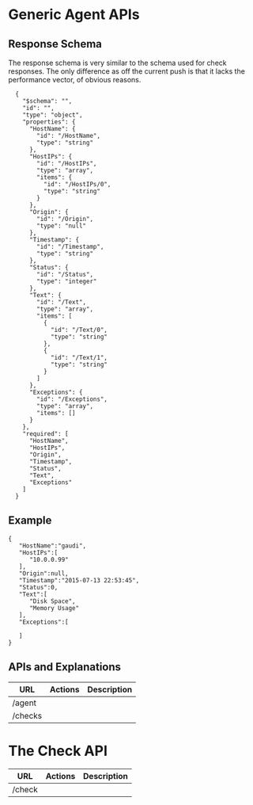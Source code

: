 #  Generic Agent APIs #


##  Response Schema ##

The response schema is very similar to the schema used for check responses. The only difference as off the current push is that it lacks the performance vector, of obvious reasons.


      {
        "$schema": "",
        "id": "",
        "type": "object",
        "properties": {
          "HostName": {
            "id": "/HostName",
            "type": "string"
          },
          "HostIPs": {
            "id": "/HostIPs",
            "type": "array",
            "items": {
              "id": "/HostIPs/0",
              "type": "string"
            }
          },
          "Origin": {
            "id": "/Origin",
            "type": "null"
          },
          "Timestamp": {
            "id": "/Timestamp",
            "type": "string"
          },
          "Status": {
            "id": "/Status",
            "type": "integer"
          },
          "Text": {
            "id": "/Text",
            "type": "array",
            "items": [
              {
                "id": "/Text/0",
                "type": "string"
              },
              {
                "id": "/Text/1",
                "type": "string"
              }
            ]
          },
          "Exceptions": {
            "id": "/Exceptions",
            "type": "array",
            "items": []
          }
        },
        "required": [
          "HostName",
          "HostIPs",
          "Origin",
          "Timestamp",
          "Status",
          "Text",
          "Exceptions"
        ]
      }

## Example ##

    {
       "HostName":"gaudi",
       "HostIPs":[
          "10.0.0.99"
       ],
       "Origin":null,
       "Timestamp":"2015-07-13 22:53:45",
       "Status":0,
       "Text":[
          "Disk Space",
          "Memory Usage"
       ],
       "Exceptions":[
    
       ]
    }

## APIs and Explanations ##
| URL   | Actions    | Description |
|-------|------------|-------------|
|/agent |            |             |
|/checks|            |             |


# The Check API #
| URL   | Actions    | Description |
|-------|------------|-------------|
|/check |            |             |
